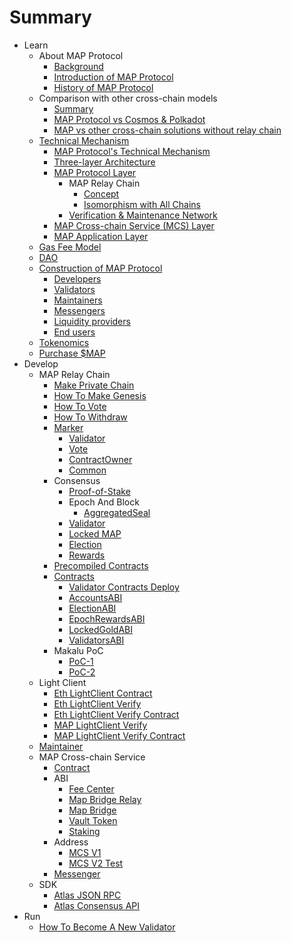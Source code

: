 # Summary

* Learn
  * About MAP Protocol
    * [Background](learn/background.md)
    * [Introduction of MAP Protocol](learn/introduction.md)
    * [History of MAP Protocol](learn/history.md)
  * Comparison with other cross-chain models
    * [Summary](architecture/comparison.md)
    * [MAP Protocol vs Cosmos & Polkadot](learn/CosmosPolkadot.md)
    * [MAP vs other cross-chain solutions without relay chain](learn/others.md)
  * [Technical Mechanism](architecture/overiew.md)
    * [MAP Protocol's Technical Mechanism](architecture/technical-mechanism.md)
    * [Three-layer Architecture](architecture/3layer.md)
    * [MAP Protocol Layer](learn/protocollayer.md)
      * MAP Relay Chain
          * [Concept](architecture/concept.md)
          * [Isomorphism with All Chains](architecture/precompile.md)
      * [Verification & Maintenance Network](architecture/verification.md)
    * [MAP Cross-chain Service (MCS) Layer](architecture/mcs.md)
    * [MAP Application Layer](architecture/application.md)
  * [Gas Fee Model](learn/fee.md)
  * [DAO](learn/dao.md)
  * [Construction of MAP Protocol](architecture/construction.md)
     * [Developers](learn/developers.md)
     * [Validators](learn/validators.md)
     * [Maintainers](learn/maintainer.md)
     * [Messengers](learn/messengers.md)
     * [Liquidity providers](learn/liquidityprovider.md)
     * [End users](learn/enduser.md)
  * [Tokenomics](learn/tokenomics.md)
  * [Purchase $MAP](/learn/purchase.md)
* Develop
  * MAP Relay Chain
    * [Make Private Chain](map-chain/privatenet/PrivateNet.md) 
    * [How To Make Genesis](map-chain/validator/Overview/HowToMakeGenesis.md)
    * [How To Vote](map-chain/validator/Overview/HowToVote.md)
    * [How To Withdraw](map-chain/validator/Overview/HowToWithdraw.md)
    * [Marker](map-chain/marker/Marker.md)
        * [Validator](map-chain/marker/AboutValidator.md)
        * [Vote](map-chain/marker/AboutVote.md)
        * [ContractOwner](map-chain/marker/AboutContractOwner.md)
        * [Common](map-chain/marker/AboutCommon.md)
    * Consensus
        * [Proof-of-Stake](map-chain/consensus/Proof-of-Stake.md)
        * Epoch And Block
          * [AggregatedSeal](map-protocol/consensus/epoch-and-block/AggregatedSeal.md)
        * [Validator](map-chain/validator/Validator.md)
        * [Locked MAP](map-chain/validator/LockedMAP.md)
        * [Election](map-chain/validator/Election.md)
        * [Rewards](map-chain/validator/Rewards.md)
    * [Precompiled Contracts](map-chain/precompile-contract.md)
    * [Contracts](map-chain/validator/contracts/ContractsAddress.md)
        * [Validator Contracts Deploy](map-chain/validator/contracts/DeployContracts.md)
        * [AccountsABI](map-chain/validator/contracts/ABI/AccountsABI.md)
        * [ElectionABI](map-chain/validator/contracts/ABI/ElectionABI.md)
        * [EpochRewardsABI](map-chain/validator/contracts/ABI/EpochRewardsABI.md)
        * [LockedGoldABI](map-chain/validator/contracts/ABI/LockedGoldABI.md)
        * [ValidatorsABI](map-chain/validator/contracts/ABI/ValidatorsABI.md)
    * Makalu PoC
        * [PoC-1](Makalu-PoC/PoC-1.md)
        * [PoC-2](Makalu-PoC/PoC-2.md)
  * Light Client
    * [Eth LightClient Contract](cross-chain/ethereum/light-client-data/Header-Store-Contract.md)
    * [Eth LightClient Verify](cross-chain/ethereum/tx-verify/Tx-Verify.md)
    * [Eth LightClient Verify Contract](cross-chain/ethereum/tx-verify/Tx-Verify-Contract.md)
    * [MAP LightClient Verify](cross-chain/map/tx-verify/Tx-Verify.md)
    * [MAP LightClient Verify Contract](cross-chain/map/tx-verify/Tx-Verify-Contract.md)
  * [Maintainer](map-chain/relayer/Compass.md)
  * MAP Cross-chain Service
      * [Contract](mcs/contract/bridge.md)
      * ABI
        * [Fee Center](mcs/abi/FeeCenter.md)
        * [Map Bridge Relay](mcs/abi/MAPBridgeRelayV2.md)
        * [Map Bridge](mcs/abi/MAPBridgeV2.md)
        * [Vault Token](mcs/abi/VToken.md)
        * [Staking](mcs/abi/MasterChef.md)
      * Address
        * [MCS V1](mcs/address/bridge-v1.md)
        * [MCS V2 Test](mcs/address/bridge_v2_test.md)
      * [Messenger](mcs/messenger/messenger.md)
  * SDK
    * [Atlas JSON RPC](rpc-api/RPC-API.md)
    * [Atlas Consensus API](map-chain/consensus/ConsensusAPI.md)
* Run
    * [How To Become A New Validator](map-chain/validator/Overview/HowToBecomeANewValidator.md)
    

